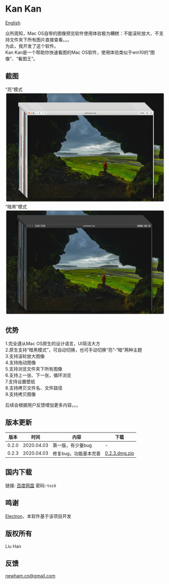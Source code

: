 # Kan Kan

[English](readme.en.md)  

众所周知，Mac OS自带的图像预览软件使用体验极为糟糕：不能滚轮放大、不支持文件夹下所有图片直接查看。。。  
为此，我开发了这个软件。  
Kan Kan是一个帮助你快速看图的Mac OS软件，使用体验类似于win10的“图像”、“看图王”。  

## 截图  
“亮”模式  
<img src="cap_1.png">
“暗黑”模式  
<img src="cap_2.png">

## 优势  
1.完全遵从Mac OS原生的设计语言，UI简洁大方  
2.原生支持“暗黑模式”，可自动切换，也可手动切换“亮”-“暗”两种主题  
3.支持滚轮放大图像  
4.支持拖动图像  
5.支持浏览文件夹下所有图像  
6.支持上一张、下一张，循环浏览  
7.支持设置壁纸  
8.支持拷贝文件名、文件路径  
9.支持拷贝图像  

后续会根据用户反馈增加更多内容。。。  

## 版本更新  
版本  |时间       |内容              |下载
-----|----------|------------------|----
0.2.0|2020.04.03|第一版，有少量bug    |-
0.2.3|2020.04.03|修复bug，功能基本完善 |[0.2.3.dmg.zip](https://github.com/newham/kankan/releases/download/v0.2.3/kankan-0.2.3.dmg.zip)

## 国内下载  
链接: [百度网盘](https://pan.baidu.com/s/1KMK9E7Uj4S5f6FUySmJOKA)  密码:·`toi6`

## 鸣谢  
[Electron](https://www.electronjs.org)，本软件基于该项目开发

## 版权所有  
Liu Han

## 反馈   
[newham.cn@gmail.com](mailto:newham.cn@gmail.com)  

